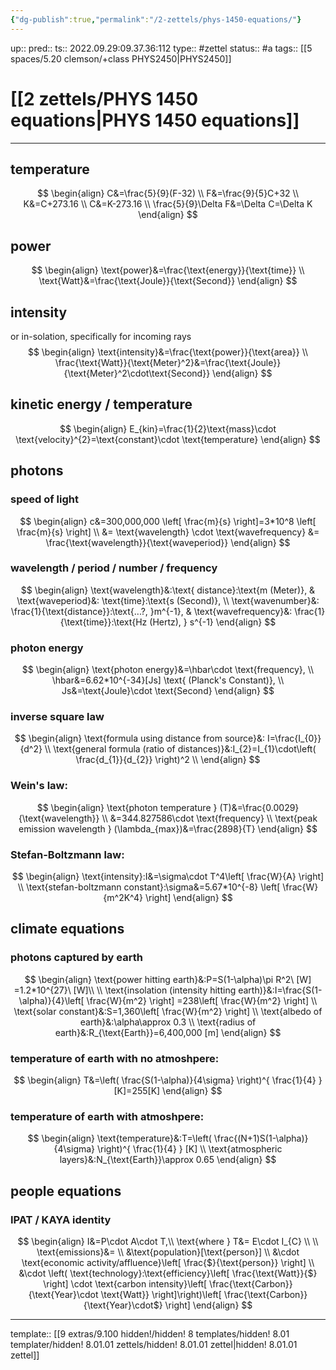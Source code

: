 ```yaml
---
{"dg-publish":true,"permalink":"/2-zettels/phys-1450-equations/"}
---
```


up:: 
pred:: 
ts:: 2022.09.29:09.37.36:112
type:: #zettel
status:: #a
tags:: [[5 spaces/5.20 clemson/+class PHYS2450\|PHYS2450]]

# [[2 zettels/PHYS 1450 equations\|PHYS 1450 equations]]
____

## temperature
$$
\begin{align}
C&=\frac{5}{9}(F-32) \\
F&=\frac{9}{5}C+32 \\
K&=C+273.16 \\
C&=K-273.16 \\
\frac{5}{9}\Delta F&=\Delta C=\Delta K
\end{align}
$$

## power
$$
\begin{align}
\text{power}&=\frac{\text{energy}}{\text{time}} \\
\text{Watt}&=\frac{\text{Joule}}{\text{Second}}
\end{align}
$$

## intensity
or in-solation, specifically for incoming rays
$$
\begin{align}
\text{intensity}&=\frac{\text{power}}{\text{area}} \\
\frac{\text{Watt}}{\text{Meter}^2}&=\frac{\text{Joule}}{\text{Meter}^2\cdot\text{Second}}
\end{align}
$$

## kinetic energy / temperature
$$
\begin{align}
E_{kin}=\frac{1}{2}\text{mass}\cdot \text{velocity}^{2}=\text{constant}\cdot \text{temperature}
\end{align}
$$

## photons

### speed of light
$$
\begin{align}
c&=300,000,000 \left[ \frac{m}{s} \right]=3*10^8 \left[ \frac{m}{s} \right] \\
&= \text{wavelength} \cdot \text{wavefrequency} &= \frac{\text{wavelength}}{\text{waveperiod}}
\end{align}
$$
### wavelength / period / number / frequency
$$
\begin{align}
\text{wavelength}&:\text{ distance}:\text{m (Meter)}, & \text{waveperiod}&: \text{time}:\text{s (Second)}, \\
\text{wavenumber}&: \frac{1}{\text{distance}}:\text{...?, }m^{-1}, & \text{wavefrequency}&: \frac{1}{\text{time}}:\text{Hz (Hertz), } s^{-1}
\end{align}
$$

### photon energy
$$
\begin{align}
\text{photon energy}&=\hbar\cdot \text{frequency}, \\
\hbar&=6.62*10^{-34}[Js] \text{ (Planck's Constant)}, \\
Js&=\text{Joule}\cdot \text{Second}
\end{align}
$$

### inverse square law
$$
\begin{align}
\text{formula using distance from source}&: I=\frac{I_{0}}{d^2} \\
\text{general formula (ratio of distances)}&:I_{2}=I_{1}\cdot\left( \frac{d_{1}}{d_{2}} \right)^2 \\
\end{align}
$$

### Wein's law:

$$
\begin{align}
\text{photon temperature } (T)&=\frac{0.0029}{\text{wavelength}} \\
&=344.827586\cdot \text{frequency} \\
\text{peak emission wavelength } (\lambda_{max})&=\frac{2898}{T}
\end{align}
$$

### Stefan-Boltzmann law:
$$
\begin{align}
\text{intensity}:I&=\sigma\cdot T^4\left[ \frac{W}{A} \right] \\
\text{stefan-boltzmann constant}:\sigma&=5.67*10^{-8} \left[ \frac{W}{m^2K^4} \right]
\end{align}
$$

## climate equations

### photons captured by earth
$$
\begin{align}
\text{power hitting earth}&:P=S(1-\alpha)\pi R^2\ [W] =1.2*10^{27}\ [W]\\ \\
\text{insolation (intensity hitting earth)}&:I=\frac{S(1-\alpha)}{4}\left[ \frac{W}{m^2} \right] =238\left[ \frac{W}{m^2} \right] \\
\text{solar constant}&:S=1,360\left[ \frac{W}{m^2} \right] \\
\text{albedo of earth}&:\alpha\approx 0.3 \\
\text{radius of earth}&:R_{\text{Earth}}=6,400,000 [m]
\end{align}
$$

### temperature of earth with no atmoshpere:
$$
\begin{align}
T&=\left( \frac{S(1-\alpha)}{4\sigma} \right)^{ \frac{1}{4} } [K]=255[K]
\end{align}
$$

### temperature of earth with atmoshpere:
$$
\begin{align}
\text{temperature}&:T=\left( \frac{(N+1)S(1-\alpha)}{4\sigma} \right)^{ \frac{1}{4} } [K] \\
\text{atmospheric layers}&:N_{\text{Earth}}\approx 0.65
\end{align}
$$

## people equations

### IPAT / KAYA identity
$$
\begin{align}
I&=P\cdot A\cdot T,\\ \text{where } T&= E\cdot I_{C} \\ \\
\text{emissions}&= \\
&\text{population}[\text{person}] \\
&\cdot \text{economic activity/affluence}\left[ \frac{$}{\text{person}} \right] \\
&\cdot \left( \text{technology}:\text{efficiency}\left[ \frac{\text{Watt}}{$} \right] \cdot \text{carbon intensity}\left[ \frac{\text{Carbon}}{\text{Year}\cdot \text{Watt}} \right]\right)\left[ \frac{\text{Carbon}}{\text{Year}\cdot$} \right]
\end{align}
$$

____
template:: [[9 extras/9.100 hidden!/hidden! 8 templates/hidden! 8.01 templater/hidden! 8.01.01 zettels/hidden! 8.01.01 zettel\|hidden! 8.01.01 zettel]]

